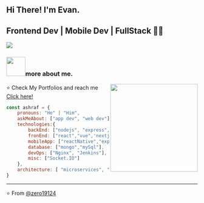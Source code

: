 

## Hi There! I'm Evan.
## Frontend Dev | Mobile Dev | FullStack 👨‍💻

[![](https://img.shields.io/badge/Gmail-qq534883225%40gmail.com-red)](mailto:qq534883225@gmail.com)


### <img src="https://media.giphy.com/media/VgCDAzcKvsR6OM0uWg/giphy.gif" width="50">more about me.
<img align='right' src="https://i.imgur.com/OOpRj.gif" width="230">

⭐️ Check My Portfolios and reach me [Click here!](https://evan-portfolio-next.onrender.com)


```javascript
const ashraf = {
    pronouns: "He" | "Him",
    askMeAbout: ["app dev", "web dev"],
    technologies:{
        backEnd: ["nodejs", "express", "java"],
        fronEnd: ["react","vue",'nextjs'],
        mobileApp: ["reactNative","expo","android"],
        database: ["mongo","mySql"],
        devOps: ["Nginx", "Jenkins"],
        misc: ["Socket.IO"]
    },
    architecture: [ "microservices", "Single page applications"],
}
```

---
⭐️ From [@zero19124](https://github.com/zero19124)
